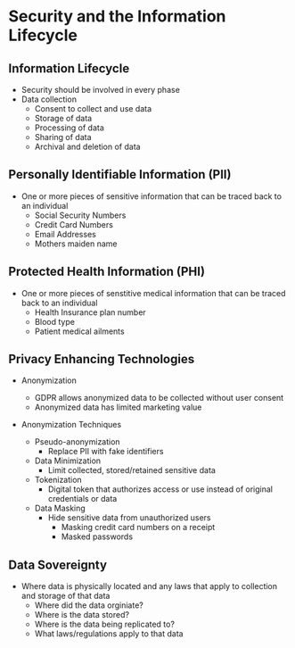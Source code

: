 # Security and the Information Lifecycle

## Information Lifecycle
- Security should be involved in every phase
- Data collection
    - Consent to collect and use data
    - Storage of data
    - Processing of data
    - Sharing of data
    - Archival and deletion of data

## Personally Identifiable Information (PII)
- One or more pieces of sensitive information that can be traced back to an individual
    - Social Security Numbers
    - Credit Card Numbers
    - Email Addresses
    - Mothers maiden name

## Protected Health Information (PHI)
- One or more pieces of senstitive medical information that can be traced back to an individual
    - Health Insurance plan number
    - Blood type
    - Patient medical ailments

## Privacy Enhancing Technologies
- Anonymization
    - GDPR allows anonymized data to be collected without user consent
    - Anonymized data has limited marketing value

- Anonymization Techniques
    - Pseudo-anonymization 
        - Replace PII with fake identifiers
    - Data Minimization
        - Limit collected, stored/retained sensitive data 
    - Tokenization
        - Digital token that authorizes access or use instead of original credentials or data
    - Data Masking
        - Hide sensitive data from unauthorized users
            - Masking credit card numbers on a receipt
            - Masked passwords
        
## Data Sovereignty
- Where data is physically located and any laws that apply to collection and storage of that data
    - Where did the data orginiate?
    - Where is the data stored?
    - Where is the data being replicated to?
    - What laws/regulations apply to that data

